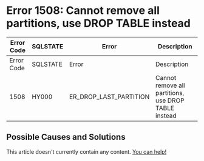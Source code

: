
# Error 1508: Cannot remove all partitions, use DROP TABLE instead


| Error Code | SQLSTATE | Error | Description |
| --- | --- | --- | --- |
| Error Code | SQLSTATE | Error | Description |
| 1508 | HY000 | ER_DROP_LAST_PARTITION | Cannot remove all partitions, use DROP TABLE instead |




## Possible Causes and Solutions


This article doesn't currently contain any content. [You can help!](/kb/en/writing-and-editing-knowledge-base-articles/)


